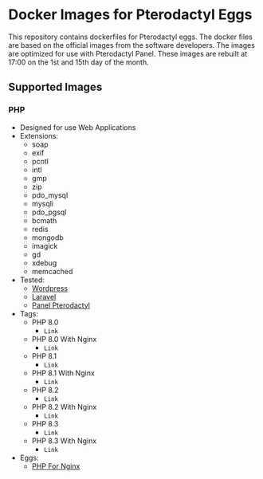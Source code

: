 # Docker Images for Pterodactyl Eggs
This repository contains dockerfiles for Pterodactyl eggs. The docker files are based on the official images from the software developers. The images are optimized for use with Pterodactyl Panel. These images are rebuilt at 17:00 on the 1st and 15th day of the month.

## Supported Images

### PHP
- Designed for use Web Applications
- Extensions: 
    - soap
    - exif
    - pcntl
    - intl
    - gmp
    - zip
    - pdo_mysql
    - mysqli
    - pdo_pgsql
    - bcmath
    - redis
    - mongodb
    - imagick
    - gd
    - xdebug
    - memcached
- Tested:
    - [Wordpress](https://wordpress.org/)
    - [Laravel](https://laravel.com/)
    - [Panel Pterodactyl](https://pterodactyl.io/)
- Tags:
    - PHP 8.0
        - `Link`
    - PHP 8.0 With Nginx
        - `Link`
    - PHP 8.1
        - `Link`
    - PHP 8.1 With Nginx
        - `Link`
    - PHP 8.2
        - `Link`
    - PHP 8.2 With Nginx
        - `Link`
    - PHP 8.3
        - `Link`
    - PHP 8.3 With Nginx
        - `Link`
- Eggs:
    - [PHP For Nginx](https://github.com/Sigma-Production/ptero-eggs)